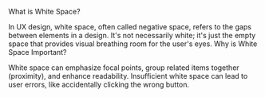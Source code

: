 What is White Space?

In UX design, white space, often called negative space, refers to the gaps between elements in a design.
It's not necessarily white; it's just the empty space that provides visual breathing room for the user's eyes.
Why is White Space Important?

White space can emphasize focal points, group related items together (proximity), and enhance readability.
Insufficient white space can lead to user errors, like accidentally clicking the wrong button.